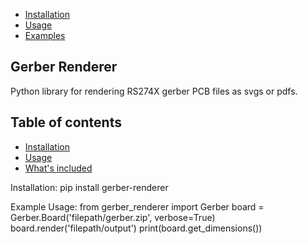 <div class="container-xl">
        <div class="row">
            <div class="col-12 col-md-2 bd-sidebar">
                <nav class="bd-links" id="bd-docs-nav" aria-label="Main navigation">
                    <div class="bd-toc-item active">
                        <ul class="nav bd-sidenav">
                            <li class="">
                                <a href="#installation">Installation</a>
                            </li>
                            <li class="">
                                <a href="#usage">
                                    Usage</a>
                            </li>
                            <li class="">
                                <a href="#examples">Examples</a>
                            </li>
                        </ul>
                    </div>
                </nav>
            </div>
        </div>
</div>

## Gerber Renderer

Python library for rendering RS274X gerber PCB files as svgs or pdfs.

## Table of contents

- [Installation](#installation)
- [Usage](#usage)
- [What's included](#examples)

Installation: 
pip install gerber-renderer

Example Usage: 
from gerber_renderer import Gerber
board = Gerber.Board('filepath/gerber.zip', verbose=True) 
board.render('filepath/output') 
print(board.get_dimensions())
